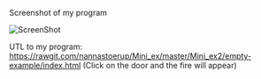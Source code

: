 Screenshot of my program 

![ScreenShot](https://github.com/nannastoerup/Mini_ex/blob/master/Mini_ex2/Sreenshot%20-%20house%20on%20fire.png)

UTL to my program:
https://rawgit.com/nannastoerup/Mini_ex/master/Mini_ex2/empty-example/index.html
(Click on the door and the fire will appear) 
